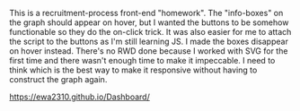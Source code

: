 This is a recruitment-process front-end "homework".
The "info-boxes" on the graph should appear on hover, but I wanted the buttons to be somehow functionable so they do the on-click trick.
It was also easier for me to attach the script to the buttons as I'm still learning JS.
I made the boxes disappear on hover instead.
There's no RWD done because I worked with SVG for the first time and there wasn't enough time to make it impeccable.
I need to think which is the best way to make it responsive without having to construct the graph again.

https://ewa2310.github.io/Dashboard/



